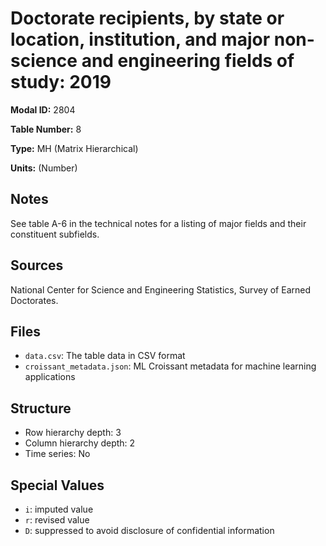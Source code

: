 # Doctorate recipients, by state or location, institution, and major non-science and engineering fields of study: 2019

**Modal ID:** 2804

**Table Number:** 8

**Type:** MH (Matrix Hierarchical)

**Units:** (Number)

## Notes

See table A-6 in the technical notes for a listing of major fields and their constituent subfields.

## Sources

National Center for Science and Engineering Statistics, Survey of Earned Doctorates.

## Files

- `data.csv`: The table data in CSV format
- `croissant_metadata.json`: ML Croissant metadata for machine learning applications

## Structure

- Row hierarchy depth: 3
- Column hierarchy depth: 2
- Time series: No

## Special Values

- `i`: imputed value
- `r`: revised value
- `D`: suppressed to avoid disclosure of confidential information
